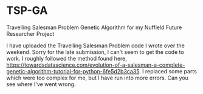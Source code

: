 # TSP-GA
Travelling Salesman Problem Genetic Algorithm for my Nuffield Future Researcher Project

I have uploaded the Travelling Salesman Problem code I wrote over the weekend. Sorry for the late submission, I can't seem to get the code to work. I roughly followed the method found here, https://towardsdatascience.com/evolution-of-a-salesman-a-complete-genetic-algorithm-tutorial-for-python-6fe5d2b3ca35. I replaced some parts which were too complex for me, but I have run into more errors. Can you see where I've went wrong.
